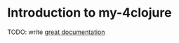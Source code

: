 # Introduction to my-4clojure

TODO: write [great documentation](http://jacobian.org/writing/what-to-write/)
